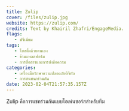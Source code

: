```yaml
---
title: Zulip
cover: /files/zulip.jpg
website: https://zulip.com/
credits: Text by Khairil Zhafri/EngageMedia.
flags:
   - ฟรีเมียม
tags:
   - โฮสติ้งด้วยตนเอง
   - ข้ามแพลตฟอร์ม
   - การสื่อสารและการส่งข้อความ
categories:
   - เครื่องมือรักษาความปลอดภัยดิจิทัล
   - การสนทนาร่วมกัน
date: 2023-02-04T21:57:35.157Z
---
```

Zulip คือการแชทร่วมกันแบบโอเพ่นซอร์สสำหรับทีม